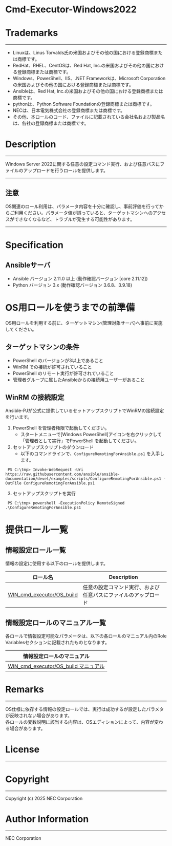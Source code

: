 Cmd-Executor-Windows2022
===============================
# Trademarks
-----------
* Linuxは、Linus Torvalds氏の米国およびその他の国における登録商標または商標です。
* RedHat、RHEL、CentOSは、Red Hat, Inc.の米国およびその他の国における登録商標または商標です。
* Windows、PowerShell、IIS、.NET Frameworkは、Microsoft Corporation の米国およびその他の国における登録商標または商標です。
* Ansibleは、Red Hat, Inc.の米国およびその他の国における登録商標または商標です。
* pythonは、Python Software Foundationの登録商標または商標です。
* NECは、日本電気株式会社の登録商標または商標です。
* その他、本ロールのコード、ファイルに記載されている会社名および製品名は、各社の登録商標または商標です。

# Description
-----------
Windows Server 2022に関する任意の設定コマンド実行、および任意パスにファイルのアップロードを行うロールを提供します。

-------------

## 注意
OS関連のロール利用は、パラメータ内容を十分に確認し、事前評価を行ってからご利用ください。パラメータ値が誤っていると、ターゲットマシンへのアクセスができなくなるなど、トラブルが発生する可能性があります。

-------------

# Specification

## Ansibleサーバ

* Ansible バージョン 2.11.0 以上 (動作確認バージョン [core 2.11.12])
* Python バージョン 3.x  (動作確認バージョン 3.6.8、3.9.18)

# OS用ロールを使うまでの前準備
OS用ロールを利用する前に、ターゲットマシン(管理対象サーバ)へ事前に実施してください。

## ターゲットマシンの条件
* PowerShell のバージョンが3以上であること
* WinRM での接続が許可されていること
* PowerShell のリモート実行が許可されていること
* 管理者グループに属したAnsibleからの接続用ユーザーがあること

## WinRM の接続設定
Ansible-PJが公式に提供しているセットアップスクリプトでWinRMの接続設定を行います。

1. PowerShell を管理者権限で起動してください。
   * スタートメニューで[Windows PowerShell]アイコンを右クリックして「管理者として実行」でPowerShell を起動してください。
2. セットアップスクリプトのダウンロード
   * 以下のコマンドラインで、`ConfigureRemotingForAnsible.ps1` を入手します。

~~~
 PS C:\tmp> Invoke-WebRequest -Uri https://raw.githubusercontent.com/ansible/ansible-documentation/devel/examples/scripts/ConfigureRemotingForAnsible.ps1 -OutFile ConfigureRemotingForAnsible.ps1
~~~

3. セットアップスクリプトを実行

~~~
 PS C:\tmp> powershell -ExecutionPolicy RemoteSigned .\ConfigureRemotingForAnsible.ps1
~~~


# 提供ロール一覧
## 情報設定ロール一覧
情報の設定に使用する以下のロールを提供します。

| ロール名                            | Description                      |
| ----------------------------------- | -------------------------------- |
| [WIN_cmd_executor/OS_build](WIN_cmd_executor/OS_build) | 任意の設定コマンド実行、および任意パスにファイルのアップロード |

## 情報設定ロールのマニュアル一覧
各ロールで情報設定可能なパラメータは、以下の各ロールのマニュアル内のRole Variablesセクションに記載されたものとなります。

| 情報設定ロールのマニュアル |
| ------- |
| [WIN_cmd_executor/OS_build マニュアル](WIN_cmd_executor/OS_build/README.md) |

# Remarks
-------
OS仕様に依存する情報の設定ロールでは、実行は成功するが設定したパラメタが反映されない場合があります。<br>
各ロールの変数説明に該当する内容は、OSエディションによって、内容が変わる場合があります。<br>

# License
-------

# Copyright
---------
Copyright (c) 2025 NEC Corporation

# Author Information
------------------
NEC Corporation
